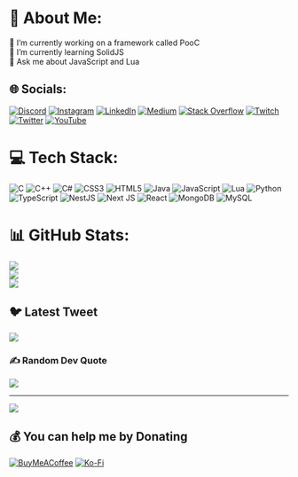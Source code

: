 # 💫 About Me:
🔭 I’m currently working on a framework called PooC<br>🌱 I’m currently learning SolidJS<br>💬 Ask me about JavaScript and Lua


## 🌐 Socials:
[![Discord](https://img.shields.io/badge/Discord-%237289DA.svg?logo=discord&logoColor=white)](https://discord.gg/zeixna#1636) [![Instagram](https://img.shields.io/badge/Instagram-%23E4405F.svg?logo=Instagram&logoColor=white)](https://instagram.com/berkormanli) [![LinkedIn](https://img.shields.io/badge/LinkedIn-%230077B5.svg?logo=linkedin&logoColor=white)](https://linkedin.com/in/berkormanli) [![Medium](https://img.shields.io/badge/Medium-12100E?logo=medium&logoColor=white)](https://medium.com/@berkormanli) [![Stack Overflow](https://img.shields.io/badge/-Stackoverflow-FE7A16?logo=stack-overflow&logoColor=white)](https://stackoverflow.com/users/19902203) [![Twitch](https://img.shields.io/badge/Twitch-%239146FF.svg?logo=Twitch&logoColor=white)](https://twitch.tv/zeixna) [![Twitter](https://img.shields.io/badge/Twitter-%231DA1F2.svg?logo=Twitter&logoColor=white)](https://twitter.com/berkormanli) [![YouTube](https://img.shields.io/badge/YouTube-%23FF0000.svg?logo=YouTube&logoColor=white)](https://youtube.com/@zeixna2254) 

# 💻 Tech Stack:
![C](https://img.shields.io/badge/c-%2300599C.svg?style=for-the-badge&logo=c&logoColor=white) ![C++](https://img.shields.io/badge/c++-%2300599C.svg?style=for-the-badge&logo=c%2B%2B&logoColor=white) ![C#](https://img.shields.io/badge/c%23-%23239120.svg?style=for-the-badge&logo=c-sharp&logoColor=white) ![CSS3](https://img.shields.io/badge/css3-%231572B6.svg?style=for-the-badge&logo=css3&logoColor=white) ![HTML5](https://img.shields.io/badge/html5-%23E34F26.svg?style=for-the-badge&logo=html5&logoColor=white) ![Java](https://img.shields.io/badge/java-%23ED8B00.svg?style=for-the-badge&logo=java&logoColor=white) ![JavaScript](https://img.shields.io/badge/javascript-%23323330.svg?style=for-the-badge&logo=javascript&logoColor=%23F7DF1E) ![Lua](https://img.shields.io/badge/lua-%232C2D72.svg?style=for-the-badge&logo=lua&logoColor=white) ![Python](https://img.shields.io/badge/python-3670A0?style=for-the-badge&logo=python&logoColor=ffdd54) ![TypeScript](https://img.shields.io/badge/typescript-%23007ACC.svg?style=for-the-badge&logo=typescript&logoColor=white) ![NestJS](https://img.shields.io/badge/nestjs-%23E0234E.svg?style=for-the-badge&logo=nestjs&logoColor=white) ![Next JS](https://img.shields.io/badge/Next-black?style=for-the-badge&logo=next.js&logoColor=white) ![React](https://img.shields.io/badge/react-%2320232a.svg?style=for-the-badge&logo=react&logoColor=%2361DAFB) ![MongoDB](https://img.shields.io/badge/MongoDB-%234ea94b.svg?style=for-the-badge&logo=mongodb&logoColor=white) ![MySQL](https://img.shields.io/badge/mysql-%2300f.svg?style=for-the-badge&logo=mysql&logoColor=white)
# 📊 GitHub Stats:
![](https://github-readme-stats.vercel.app/api?username=berkormanli&theme=material-palenight&hide_border=true&include_all_commits=false&count_private=false)<br/>
![](https://github-readme-streak-stats.herokuapp.com/?user=berkormanli&theme=material-palenight&hide_border=true)<br/>
![](https://github-readme-stats.vercel.app/api/top-langs/?username=berkormanli&theme=material-palenight&hide_border=true&include_all_commits=false&count_private=false&layout=compact)

## 🐦 Latest Tweet
[![](https://gtce.itsvg.in/api?username=berkormanli)](https://github.com/VishwaGauravIn/github-twitter-card-embed)

### ✍️ Random Dev Quote
![](https://quotes-github-readme.vercel.app/api?type=horizontal&theme=tokyonight)

---
[![](https://visitcount.itsvg.in/api?id=berkormanli&icon=5&color=6)](https://visitcount.itsvg.in)

  ## 💰 You can help me by Donating
  [![BuyMeACoffee](https://img.shields.io/badge/Buy%20Me%20a%20Coffee-ffdd00?style=for-the-badge&logo=buy-me-a-coffee&logoColor=black)](https://buymeacoffee.com/zeixna) [![Ko-Fi](https://img.shields.io/badge/Ko--fi-F16061?style=for-the-badge&logo=ko-fi&logoColor=white)](https://ko-fi.com/zeixna) 

  
<!-- Proudly created with GPRM ( https://gprm.itsvg.in ) -->
